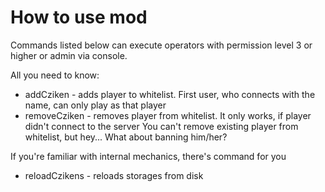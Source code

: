 # How to use mod
Commands listed below can execute operators with permission level 3 or higher or admin via console.

All you need to know:
- addCziken <player> - adds player to whitelist. First user, who connects with the name, can only play as that player
- removeCziken <player> - removes player from whitelist. It only works, if player didn't connect to the server
You can't remove existing player from whitelist, but hey... What about banning him/her?

If you're familiar with internal mechanics, there's command for you
- reloadCzikens - reloads storages from disk
